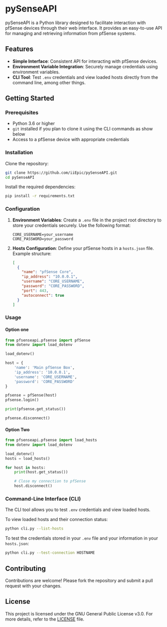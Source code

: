 # pySenseAPI

pySenseAPI is a Python library designed to facilitate interaction with pfSense devices through their web interface. It provides an easy-to-use API for managing and retrieving information from pfSense systems.

## Features

- **Simple Interface**: Consistent API for interacting with pfSense devices.
- **Environment Variable Integration**: Securely manage credentials using environment variables.
- **CLI Tool**: Test `.env` credentials and view loaded hosts directly from the command line, among other things.

## Getting Started

### Prerequisites

- Python 3.6 or higher
- `git` installed if you plan to clone it using the CLI commands as show below
- Access to a pfSense device with appropriate credentials

### Installation

Clone the repository:

```bash
git clone https://github.com/iiEpic/pySenseAPI.git
cd pySenseAPI
```

Install the required dependencies:

```bash
pip install -r requirements.txt
```

### Configuration

1. **Environment Variables**: Create a `.env` file in the project root directory to store your credentials securely. Use the following format:

   ```env
   CORE_USERNAME=your_username
   CORE_PASSWORD=your_password
   ```

2. **Hosts Configuration**: Define your pfSense hosts in a `hosts.json` file. Example structure:

   ```json
   [
     {
       "name": "pfSense Core",
       "ip_address": "10.0.0.1",
       "username": "CORE_USERNAME",
       "password": "CORE_PASSWORD",
       "port": 443,
       "autoconnect": true
     }
   ]
   ```

### Usage

#### Option one
```python
from pfsenseapi.pfsense import pfSense
from dotenv import load_dotenv

load_dotenv()

host = {
    'name': 'Main pfSense Box',
    'ip_address': '10.0.0.1',
    'username': 'CORE_USERNAME',
    'password': 'CORE_PASSWORD'
}

pfsense = pfSense(host)
pfsense.login()

print(pfsense.get_status())

pfsense.disconnect()
```

#### Option Two
```python
from pfsenseapi.pfsense import load_hosts
from dotenv import load_dotenv

load_dotenv()
hosts = load_hosts()

for host in hosts:
    print(host.get_status())

    # Close my connection to pfSense
    host.disconnect()
```

### Command-Line Interface (CLI)

The CLI tool allows you to test `.env` credentials and view loaded hosts.

To view loaded hosts and their connection status:

```bash
python cli.py --list-hosts
```

To test the credentials stored in your `.env` file and your information in your `hosts.json`:

```bash
python cli.py --test-connection HOSTNAME
```

## Contributing

Contributions are welcome! Please fork the repository and submit a pull request with your changes.

## License

This project is licensed under the GNU General Public License v3.0. For more details, refer to the [LICENSE](https://github.com/iiEpic/pySenseAPI/blob/main/LICENSE) file.

